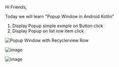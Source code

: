 Hi Friends,

Today we will learn "Popup Window in Android Kotlin"

1) Display Popup simple exmple on Button click
2) Display Popup on list row item click


![Popup Window with Recyclerview Row](https://github.com/user-attachments/assets/03f83926-0019-4744-8704-291b82bbc83f)


![image](https://github.com/user-attachments/assets/bacf9f3e-925b-4256-94bb-28ea57afd264)


![image](https://github.com/user-attachments/assets/52199a77-305b-4e66-8b63-7ca605b43049)
